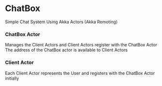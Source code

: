 # ChatBox
Simple Chat System Using Akka Actors (Akka Remoting)

### **ChatBox Actor**

Manages the Client Actors and Client Actors register with the ChatBox Actor
The address of the ChatBox actor is available to Client Actors


### **Client Actor**

Each Client Actor represents the User and registers with the ChatBox Actor initially
